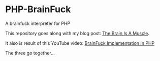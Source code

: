 PHP-BrainFuck
=============

A brainfuck interpreter for PHP

This repository goes along with my blog post: [The Brain Is A Muscle](http://blog.ircmaxell.com/2012/12/the-brain-is-muscle.html).

It also is result of this YouTube video: [BrainFuck Implementation In PHP](https://www.youtube.com/watch?v=s3CncuzRzFA)

The three go together...
